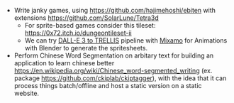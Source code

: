 * Write janky games, using https://github.com/hajimehoshi/ebiten with extensions https://github.com/SolarLune/Tetra3d
  *  For sprite-based games consider this tileset: https://0x72.itch.io/dungeontileset-ii
  *  We can try [DALL-E 3 to TRELLIS](https://trellis3d.github.io/) pipeline with [Mixamo](https://www.mixamo.com/) for Animations with Blender to generate the spritesheets.
* Perform Chinese Word Segmentation on arbitary text for building an application to learn chinese better https://en.wikipedia.org/wiki/Chinese_word-segmented_writing (ex. package https://github.com/ckiplab/ckiptagger), with the idea that it can process things batch/offline and host a static version on a static website. 
